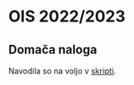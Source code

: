 # OIS 2022/2023

## Domača naloga

Navodila so na voljo v [skripti](https://teaching.lavbic.net/OIS/2022-2023/DN.html).
